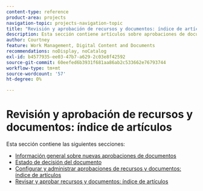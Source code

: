 ```yaml
---
content-type: reference
product-area: projects
navigation-topic: projects-navigation-topic
title: "Revisión y aprobación de recursos y documentos: índice de artículos"
description: Esta sección contiene artículos sobre aprobaciones de documentos en Adobe Workfront.
author: Courtney
feature: Work Management, Digital Content and Documents
recommendations: noDisplay, noCatalog
exl-id: b4577935-ee03-47b7-a629-2c03e8f42592
source-git-commit: 60eefed6b3931f681aa86ab2c533662e76793744
workflow-type: tm+mt
source-wordcount: '57'
ht-degree: 0%

---
```


# Revisión y aprobación de recursos y documentos: índice de artículos

Esta sección contiene las siguientes secciones:

* [Información general sobre nuevas aprobaciones de documentos](/help/quicksilver/review-and-approve-work/document-reviews-and-approvals/document-approvals-overview.md)
* [Estado de decisión del documento](/help/quicksilver/review-and-approve-work/document-reviews-and-approvals/manage-document-approvals/document-approval-status.md)
* [Configurar y administrar aprobaciones de recursos y documentos: índice de artículos](/help/quicksilver/review-and-approve-work/document-reviews-and-approvals/manage-document-approvals/set-up-and-manage-doc-asset-approvals-toc.md)
* [Revisar y aprobar recursos y documentos: índice de artículos](/help/quicksilver/review-and-approve-work/document-reviews-and-approvals/review-and-approve-documents/review-documents-toc.md)

